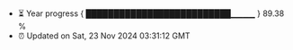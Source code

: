 - ⏳ Year progress { ██████████████████████████▁▁▁▁ } 89.38 %
- ⏰ Updated on Sat, 23 Nov 2024 03:31:12 GMT

